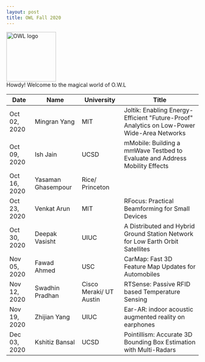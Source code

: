 ```yaml
---
layout: post
title: OWL Fall 2020
---
```


<img src="{{ site.url }}/OWL_logo.png" alt="OWL logo" style="width:130px;height:130px;"> 

<div class="message">
  Howdy! Welcome to the magical world of O.W.L
</div>




| Date      | Name | University |Title |
| ----------- | ----------- | ---- | ------------------|
|Oct 02, 2020|Mingran Yang |	MIT |Joltik: Enabling Energy-Efficient "Future-Proof" Analytics on Low-Power Wide-Area Networks|
|Oct 09, 2020|Ish Jain	   |UCSD |mMobile: Building a mmWave Testbed to Evaluate and Address Mobility Effects|
|Oct 16, 2020|Yasaman Ghasempour |Rice/ Princeton |	|Single shot single antenna path discovery in THz networks |
|Oct 23, 2020|Venkat Arun   |MIT |	RFocus: Practical Beamforming for Small Devices|
|Oct 30, 2020|Deepak Vasisht	 |UIUC |  A Distributed and Hybrid Ground Station Network for Low Earth Orbit Satellites|
|Nov 05, 2020|Fawad Ahmed	   |USC |CarMap: Fast 3D Feature Map Updates for Automobiles|
|Nov 12, 2020|Swadhin Pradhan	|Cisco Meraki/ UT Austin|RTSense: Passive RFID based Temperature Sensing|
|Nov 19, 2020|Zhijian Yang	|UIUC|Ear-AR: indoor acoustic augmented reality on earphones|
|Dec 03, 2020|Kshitiz Bansal	|UCSD|Pointillism: Accurate 3D Bounding Box Estimation with Multi-Radars|



